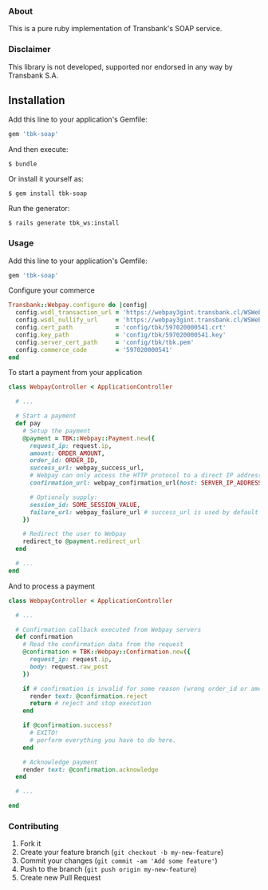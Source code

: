 ### About

This is a pure ruby implementation of Transbank's SOAP service.


### Disclaimer

This library is not developed, supported nor endorsed in any way by Transbank S.A.

## Installation

Add this line to your application's Gemfile:

```ruby
gem 'tbk-soap'
```

And then execute:

    $ bundle

Or install it yourself as:

    $ gem install tbk-soap

Run the generator:

    $ rails generate tbk_ws:install

### Usage

Add this line to your application's Gemfile:

```ruby
gem 'tbk-soap'
```

Configure your commerce

```ruby
Transbank::Webpay.configure do |config|
  config.wsdl_transaction_url = 'https://webpay3gint.transbank.cl/WSWebpayTransaction/cxf/WSWebpayService?wsdl'
  config.wsdl_nullify_url     = 'https://webpay3gint.transbank.cl/WSWebpayTransaction/cxf/WSCommerceIntegrationService?wsdl'
  config.cert_path            = 'config/tbk/597020000541.crt'
  config.key_path             = 'config/tbk/597020000541.key'
  config.server_cert_path     = 'config/tbk/tbk.pem'
  config.commerce_code        = '597020000541'
end
```

To start a payment from your application

```ruby
class WebpayController < ApplicationController

  # ...

  # Start a payment
  def pay
    # Setup the payment
    @payment = TBK::Webpay::Payment.new({
      request_ip: request.ip,
      amount: ORDER_AMOUNT,
      order_id: ORDER_ID,
      success_url: webpay_success_url,
      # Webpay can only access the HTTP protocol to a direct IP address (keep that in mind)
      confirmation_url: webpay_confirmation_url(host: SERVER_IP_ADDRESS, protocol: 'http'),

      # Optionaly supply:
      session_id: SOME_SESSION_VALUE,
      failure_url: webpay_failure_url # success_url is used by default
    })

    # Redirect the user to Webpay
    redirect_to @payment.redirect_url
  end

  # ...
end
```

And to process a payment

```ruby
class WebpayController < ApplicationController

  # ...

  # Confirmation callback executed from Webpay servers
  def confirmation
    # Read the confirmation data from the request
    @confirmation = TBK::Webpay::Confirmation.new({
      request_ip: request.ip,
      body: request.raw_post
    })

    if # confirmation is invalid for some reason (wrong order_id or amount, double payment, etc...)
      render text: @confirmation.reject
      return # reject and stop execution
    end

    if @confirmation.success?
      # EXITO!
      # perform everything you have to do here.
    end

    # Acknowledge payment
    render text: @confirmation.acknowledge
  end

  # ...

end
```

### Contributing

1. Fork it
2. Create your feature branch (`git checkout -b my-new-feature`)
3. Commit your changes (`git commit -am 'Add some feature'`)
4. Push to the branch (`git push origin my-new-feature`)
5. Create new Pull Request


